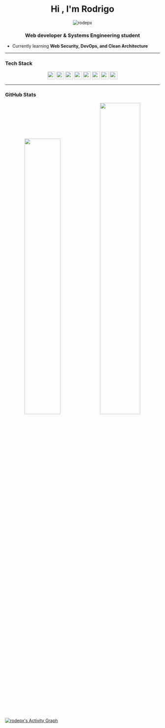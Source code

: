 <h1 align="center">Hi , I'm Rodrigo </h1>
<p align="center">
  <img src="https://komarev.com/ghpvc/?username=rodepx&label=Profile%20views" alt="rodepx" />
</p>

<h3 align="center">Web developer & Systems Engineering student</h3>



-  Currently learning **Web Security, DevOps, and Clean Architecture**

---

###  Tech Stack

<p align="center">
  <img src="https://img.shields.io/badge/Python-3776AB?style=for-the-badge&logo=python&logoColor=white" height="25">
  <img src="https://img.shields.io/badge/Django-092E20?style=for-the-badge&logo=django&logoColor=green" height="25">
  <img src="https://img.shields.io/badge/DRF-ff1709?style=for-the-badge&logo=django&logoColor=white&labelColor=gray" height="25">
  <img src="https://img.shields.io/badge/Angular-DD0031?style=for-the-badge&logo=angular&logoColor=white" height="25">
  <img src="https://img.shields.io/badge/TypeScript-3178C6?style=for-the-badge&logo=typescript&logoColor=white" height="25">
  <img src="https://img.shields.io/badge/PostgreSQL-336791?style=for-the-badge&logo=postgresql&logoColor=white" height="25">
  <img src="https://img.shields.io/badge/JWT-000000?style=for-the-badge&logo=jsonwebtokens&logoColor=white" height="25">
  <img src="https://img.shields.io/badge/Git-F05032?style=for-the-badge&logo=git&logoColor=white" height="25">
</p>

---

###  GitHub Stats

<p align="center">
  <img width="48%" src="https://github-readme-stats.vercel.app/api?username=rodepx&show_icons=true&theme=github_dark" />
  <img width="51%" src="https://github-readme-streak-stats.herokuapp.com?user=rodepx&theme=github-dark&date_format=M%20j%5B%2C%20Y%5D" />
</p>


<a href="https://github.com/ashutosh00710/github-readme-activity-graph">
  <img alt="rodepx's Activity Graph" src="https://github-readme-activity-graph.vercel.app/graph/?username=rodepx&bg_color=1F222E&color=F8D866&line=F85D7F&point=FFFFFF&hide_border=true" />
</a>

